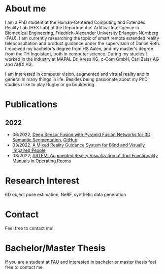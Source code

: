 # About me

I am a PhD student at the Human-Centered Computing and Extended Reality Lab (HEX Lab) at the Department of Artifical Intelligence in Biomedical Engineering, Friedrich-Alexander University Erlangen-Nürnberg (FAU). I am currently researching the topic of smart remote extended reality teleocnsultation and product guidance under the supervision of Daniel Roth. I received my bachelor's degree from HS Aalen, and my master's degree from the TH Ingolstadt, both in computer science. During my studies I worked in the industry at MAPAL Dr. Kress KG, c-Com GmbH, Carl Zeiss AG and AUDI AG.

I am interested in computer vision, augmented and virtual reality and in general in many things in life. Besides being passionate about my PhD studies i like to play Rugby or go bouldering.

# Publications
## 2022
- 06/2022, [Deep Sensor Fusion with Pyramid Fusion Networks for 3D Semantic Segmentation](https://ieeexplore.ieee.org/stamp/stamp.jsp?arnumber=9827113), [GitHub](https://hannahhaensen.github.io/pyfu/)
- 03/2022, [A Mixed Reality Guidance System for Blind and Visually Impaired People](https://ieeexplore.ieee.org/abstract/document/9757681)
- 03/2022, [ARTFM: Augmented Reality Visualization of Tool Functionality Manuals in Operating Rooms](https://ieeexplore.ieee.org/abstract/document/9757491)

# Research Interest

6D object pose estimation, NeRF, synthetic data generation

# Contact

Feel free to contact me! 

# Bachelor/Master Thesis

If you are a student at FAU and interested in bachelor or master thesis feel free to contact me. 
